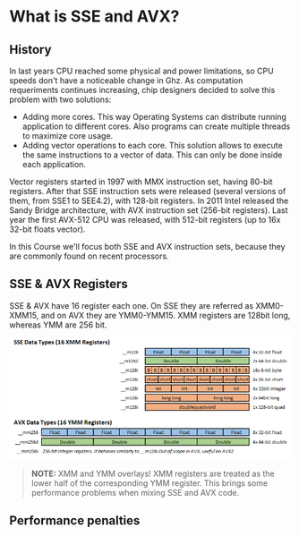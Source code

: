 # What is SSE and AVX?

## History

In last years CPU reached some physical and power limitations, so CPU speeds don't have a noticeable change in Ghz.
As computation requeriments continues increasing, chip designers decided to solve this problem with two solutions:

-  Adding more cores. This way Operating Systems can distribute running application to different cores. Also programs can create multiple threads to maximize core usage.
-  Adding vector operations to each core. This solution allows to execute the same instructions to a vector of data. This can only be done inside each application.

Vector registers started in 1997 with MMX instruction set, having 80-bit registers. After that SSE instruction sets were released (several versions of them, from SSE1 to SEE4.2), with 128-bit registers.
In 2011 Intel released the Sandy Bridge architecture, with AVX instruction set (256-bit registers).
Last year the first AVX-512 CPU was released, with 512-bit registers (up to 16x 32-bit floats vector).

In this Course we'll focus both SSE and AVX instruction sets, because they are commonly found on recent processors.

## SSE & AVX Registers

SSE & AVX have 16 register each one. On SSE they are referred as XMM0-XMM15, and on AVX they are YMM0-YMM15. XMM registers are 128bit long, whereas YMM are 256 bit.

![SSE & AVX Registers](avx.png)


>**NOTE:** XMM and YMM overlays! XMM registers are treated as the lower half of the corresponding YMM register. This brings some performance problems when mixing SSE and AVX code.

## Performance penalties

